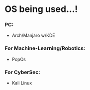 # OS being used...!
### PC:
* Arch/Manjaro w/KDE
### For Machine-Learning/Robotics:
* PopOs
### For CyberSec:
* Kali Linux
